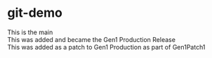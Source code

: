 # git-demo
This is the main  
This was added and became the Gen1 Production Release  
This was added as a patch to Gen1 Production as part of Gen1Patch1  


